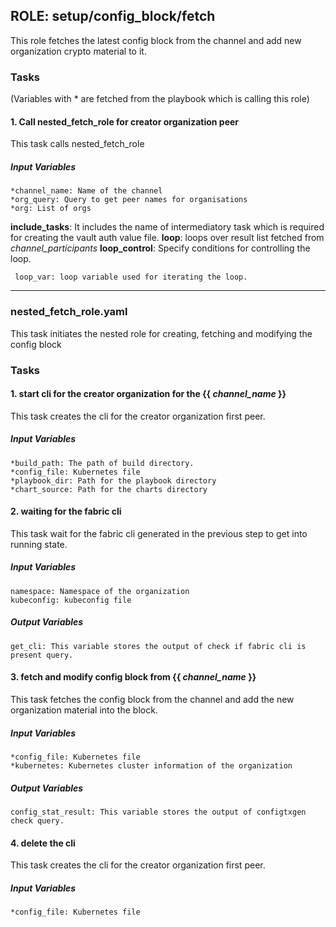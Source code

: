 ## ROLE: setup/config_block/fetch
 This role fetches the latest config block from the channel and add new organization crypto material to it.

### Tasks
(Variables with * are fetched from the playbook which is calling this role)
#### 1. Call nested_fetch_role for creator organization peer
This task calls nested_fetch_role
##### Input Variables
    *channel_name: Name of the channel
    *org_query: Query to get peer names for organisations
    *org: List of orgs
**include_tasks**: It includes the name of intermediatory task which is required for creating the vault auth value file.
**loop**: loops over result list fetched from *channel_participants*
**loop_control**: Specify conditions for controlling the loop.
    
     loop_var: loop variable used for iterating the loop.

------------
### nested_fetch_role.yaml
This task initiates the nested role for creating, fetching and modifying the config block

### Tasks
#### 1. start cli for the creator organization for the {{ *channel_name* }}
This task creates the cli for the creator organization first peer.
##### Input Variables

    *build_path: The path of build directory.
    *config_file: Kubernetes file
    *playbook_dir: Path for the playbook directory
    *chart_source: Path for the charts directory 

  
#### 2. waiting for the fabric cli
This task wait for the fabric cli generated in the previous step to get into running state.
##### Input Variables

    namespace: Namespace of the organization
    kubeconfig: kubeconfig file
##### Output Variables
    get_cli: This variable stores the output of check if fabric cli is present query.

#### 3. fetch and modify config block from {{ *channel_name* }}
This task fetches the config block from the channel and add the new organization material into the block.
##### Input Variables

    *config_file: Kubernetes file
    *kubernetes: Kubernetes cluster information of the organization
##### Output Variables
    config_stat_result: This variable stores the output of configtxgen check query.

#### 4. delete the cli
This task creates the cli for the creator organization first peer.
##### Input Variables

    *config_file: Kubernetes file